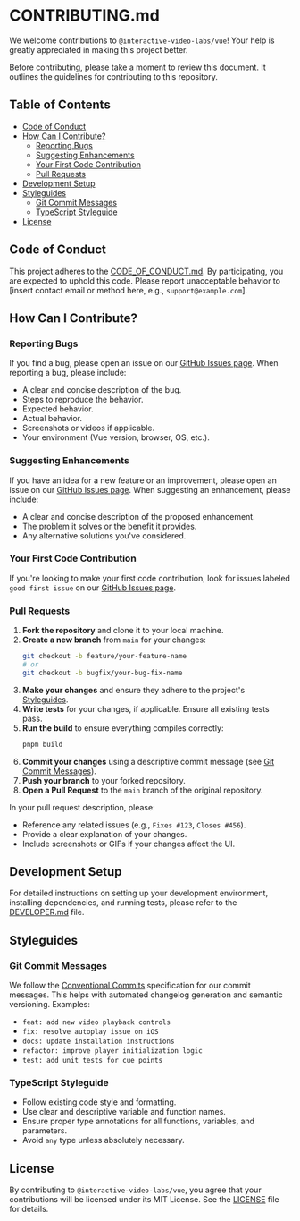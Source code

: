 # CONTRIBUTING.md

We welcome contributions to `@interactive-video-labs/vue`! Your help is greatly appreciated in making this project better.

Before contributing, please take a moment to review this document. It outlines the guidelines for contributing to this repository.

## Table of Contents

- [Code of Conduct](#code-of-conduct)
- [How Can I Contribute?](#how-can-i-contribute)
  - [Reporting Bugs](#reporting-bugs)
  - [Suggesting Enhancements](#suggesting-enhancements)
  - [Your First Code Contribution](#your-first-code-contribution)
  - [Pull Requests](#pull-requests)
- [Development Setup](#development-setup)
- [Styleguides](#styleguides)
  - [Git Commit Messages](#git-commit-messages)
  - [TypeScript Styleguide](#typescript-styleguide)
- [License](#license)

## Code of Conduct

This project adheres to the [CODE_OF_CONDUCT.md](CODE_OF_CONDUCT.md). By participating, you are expected to uphold this code. Please report unacceptable behavior to [insert contact email or method here, e.g., `support@example.com`].

## How Can I Contribute?

### Reporting Bugs

If you find a bug, please open an issue on our [GitHub Issues page](https://github.com/interactive-video-labs/interactive-video-vue-wrapper/issues). When reporting a bug, please include:

- A clear and concise description of the bug.
- Steps to reproduce the behavior.
- Expected behavior.
- Actual behavior.
- Screenshots or videos if applicable.
- Your environment (Vue version, browser, OS, etc.).

### Suggesting Enhancements

If you have an idea for a new feature or an improvement, please open an issue on our [GitHub Issues page](https://github.com/interactive-video-labs/interactive-video-vue-wrapper/issues). When suggesting an enhancement, please include:

- A clear and concise description of the proposed enhancement.
- The problem it solves or the benefit it provides.
- Any alternative solutions you've considered.

### Your First Code Contribution

If you're looking to make your first code contribution, look for issues labeled `good first issue` on our [GitHub Issues page](https://github.com/interactive-video-labs/interactive-video-vue-wrapper/issues).

### Pull Requests

1.  **Fork the repository** and clone it to your local machine.
2.  **Create a new branch** from `main` for your changes:
    ```bash
    git checkout -b feature/your-feature-name
    # or
    git checkout -b bugfix/your-bug-fix-name
    ```
3.  **Make your changes** and ensure they adhere to the project's [Styleguides](#styleguides).
4.  **Write tests** for your changes, if applicable. Ensure all existing tests pass.
5.  **Run the build** to ensure everything compiles correctly:
    ```bash
    pnpm build
    ```
6.  **Commit your changes** using a descriptive commit message (see [Git Commit Messages](#git-commit-messages)).
7.  **Push your branch** to your forked repository.
8.  **Open a Pull Request** to the `main` branch of the original repository.

In your pull request description, please:

- Reference any related issues (e.g., `Fixes #123`, `Closes #456`).
- Provide a clear explanation of your changes.
- Include screenshots or GIFs if your changes affect the UI.

## Development Setup

For detailed instructions on setting up your development environment, installing dependencies, and running tests, please refer to the [DEVELOPER.md](DEVELOPER.md) file.

## Styleguides

### Git Commit Messages

We follow the [Conventional Commits](https://www.conventionalcommits.org/en/v1.0.0/) specification for our commit messages. This helps with automated changelog generation and semantic versioning. Examples:

- `feat: add new video playback controls`
- `fix: resolve autoplay issue on iOS`
- `docs: update installation instructions`
- `refactor: improve player initialization logic`
- `test: add unit tests for cue points`

### TypeScript Styleguide

- Follow existing code style and formatting.
- Use clear and descriptive variable and function names.
- Ensure proper type annotations for all functions, variables, and parameters.
- Avoid `any` type unless absolutely necessary.

## License

By contributing to `@interactive-video-labs/vue`, you agree that your contributions will be licensed under its MIT License. See the [LICENSE](LICENSE) file for details.
